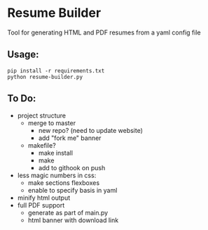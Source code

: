 # Resume Builder

Tool for generating HTML and PDF resumes from a yaml config file


## Usage:

	pip install -r requirements.txt
	python resume-builder.py


## To Do:

 - project structure
 	- merge to master
 		- new repo? (need to update website)
 		- add "fork me" banner
 	- makefile?
 		- make install
 		- make
 		- add to githook on push
 - less magic numbers in css:
 	- make sections flexboxes
 	- enable to specify basis in yaml
 - minify html output
 - full PDF support
 	- generate as part of main.py
 	- html banner with download link
